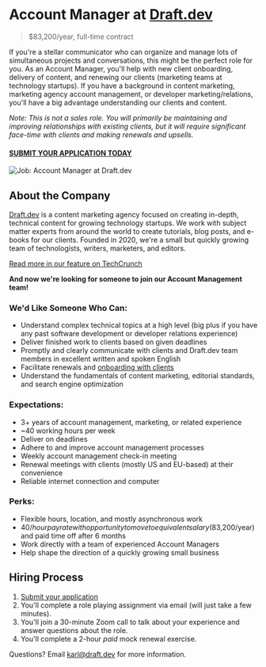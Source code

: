 # Account Manager at [Draft.dev](https://draft.dev/)
> $83,200/year, full-time contract

If you're a stellar communicator who can organize and manage lots of simultaneous projects and conversations, this might be the perfect role for you. As an Account Manager, you'll help with new client onboarding, delivery of content, and renewing our clients (marketing teams at technology startups). If you have a background in content marketing, marketing agency account management, or developer marketing/relations, you'll have a big advantage understanding our clients and content. 

*Note: This is not a sales role. You will primarily be maintaining and improving relationships with existing clients, but it will require significant face-time with clients and making renewals and upsells.*

#### [SUBMIT YOUR APPLICATION TODAY](https://airtable.com/shrsDQtF6YGab4kou)

![Job: Account Manager at Draft.dev](https://draft.dev/learn/assets/posts/img_0990.png)

## About the Company
[Draft.dev](https://draft.dev/) is a content marketing agency focused on creating in-depth, technical content for growing technology startups. We work with subject matter experts from around the world to create tutorials, blog posts, and e-books for our clients. Founded in 2020, we're a small but quickly growing team of technologists, writers, marketers, and editors.

[Read more in our feature on TechCrunch](https://techcrunch.com/2021/07/29/draft-dev-ceo-karl-hughes-on-the-importance-of-using-experts-in-developer-marketing/)

**And now we're looking for someone to join our Account Management team!**

### We'd Like Someone Who Can:
- Understand complex technical topics at a high level (big plus if you have any past software development or developer relations experience)
- Deliver finished work to clients based on given deadlines
- Promptly and clearly communicate with clients and Draft.dev team members in excellent written and spoken English
- Facilitate renewals and [onboarding with clients](https://draft.dev/learn/client-onboarding)
- Understand the fundamentals of content marketing, editorial standards, and search engine optimization

### Expectations:
- 3+ years of account management, marketing, or related experience
- ~40 working hours per week
- Deliver on deadlines
- Adhere to and improve account management processes
- Weekly account management check-in meeting
- Renewal meetings with clients (mostly US and EU-based) at their convenience
- Reliable internet connection and computer

### Perks:
- Flexible hours, location, and mostly asynchronous work
- $40/hour pay rate with opportunity to move to equivalent salary ($83,200/year) and paid time off after 6 months
- Work directly with a team of experienced Account Managers
- Help shape the direction of a quickly growing small business

## Hiring Process
1. [Submit your application](https://airtable.com/shrsDQtF6YGab4kou)
2. You'll complete a role playing assignment via email (will just take a few minutes).
3. You'll join a 30-minute Zoom call to talk about your experience and answer questions about the role.
4. You'll complete a 2-hour *paid* mock renewal exercise.

Questions? Email [karl@draft.dev](mailto:karl@draft.dev) for more information.
